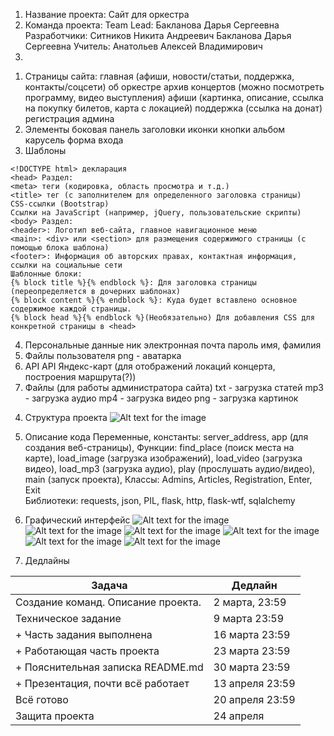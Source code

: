 1) Название проекта: Сайт для оркестра
2) Команда проекта:
Team Lead: Бакланова Дарья Сергеевна
Разработчики: Ситников Никита Андреевич
Бакланова Дарья Сергеевна
Учитель: Анатольев Алексей Владимирович
3) 
1. Страницы сайта: 
главная (афиши, новости/статьи, поддержка, контакты/соцсети)
об оркестре
архив концертов (можно посмотреть программу, видео выступления)
афиши (картинка, описание, ссылка на покупку билетов, карта с локацией)
поддержка (ссылка на донат)
регистрация админа
2. Элементы
боковая панель
заголовки
иконки
кнопки
альбом
карусель
форма входа
3. Шаблоны
```
<!DOCTYPE html> декларация
<head> Раздел:
<meta> теги (кодировка, область просмотра и т.д.)
<title> тег (с заполнителем для определенного заголовка страницы)
CSS-ссылки (Bootstrap)
Ссылки на JavaScript (например, jQuery, пользовательские скрипты)
<body> Раздел:
<header>: Логотип веб-сайта, главное навигационное меню
<main>: <div> или <section> для размещения содержимого страницы (с помощью блока шаблона)
<footer>: Информация об авторских правах, контактная информация, ссылки на социальные сети
Шаблонные блоки:
{% block title %}{% endblock %}: Для заголовка страницы (переопределяется в дочерних шаблонах)
{% block content %}{% endblock %}: Куда будет вставлено основное содержимое каждой страницы.
{% block head %}{% endblock %}(Необязательно) Для добавления CSS для конкретной страницы в <head>
```

4. Персональные данные
ник
электронная почта
пароль
имя, фамилия
5. Файлы пользователя
png - аватарка
6. API 
API Яндекс-карт (для отображений локаций концерта, построения маршрута(?))
7. Файлы (для работы администратора сайта)
txt - загрузка статей
mp3 - загрузка аудио
mp4 - загрузка видео
png - загрузка картинок
4) Структура проекта
![Alt text for the image](site_structure.png)
5) Описание кода 
Переменные, константы: server_address, app (для создания веб-страницы), 
Функции: find_place (поиск места на карте), load_image (загрузка изображений), load_video (загрузка видео), load_mp3 (загрузка аудио), play (прослушать аудио/видео), main (запуск проекта), 
Классы: Admins, Articles, Registration, Enter, Exit  
Библиотеки: requests, json, PIL, flask, http, flask-wtf, sqlalchemy 
6) Графический интерфейc
![Alt text for the image](main_page.png)
![Alt text for the image](about_orchestra.png)
![Alt text for the image](admin_registration.png)
![Alt text for the image](concerts_archieve.png)
![Alt text for the image](current_events.png)
![Alt text for the image](support.png)

7) Дедлайны

| Задача                             | Дедлайн         |
|------------------------------------|-----------------|
| Создание команд. Описание проекта. | 2 марта, 23:59  |
| Техническое задание                | 9 марта 23:59   |
| + Часть задания выполнена          | 16 марта 23:59  |
| + Работающая часть проекта         | 23 марта 23:59  |
| + Пояснительная записка README.md  | 30 марта 23:59  |
| + Презентация, почти всё работает  | 13 апреля 23:59 |
| Всё готово                         | 20 апреля 23:59 |
| Защита проекта                     | 24 апреля       |